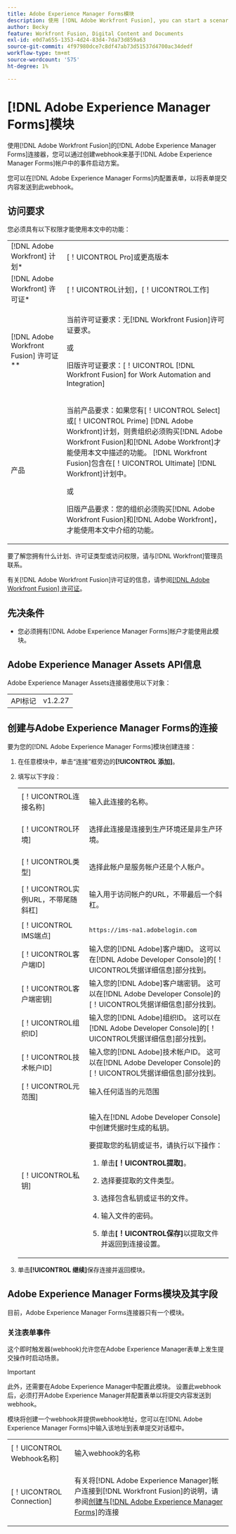 ```yaml
---
title: Adobe Experience Manager Forms模块
description: 使用 [!DNL Adobe Workfront Fusion], you can start a scenario based on events in your [!DNL Adobe Experience Manager Forms] 帐户的 [!DNL Adobe Experience Manager Forms] 连接器，创建、上传和更新资产，以及复制或移动文件夹和资产。
author: Becky
feature: Workfront Fusion, Digital Content and Documents
exl-id: e0d7a655-1353-4d24-83d4-7da73d859a63
source-git-commit: 4f97980dce7c8df47ab73d51537d4700ac34dedf
workflow-type: tm+mt
source-wordcount: '575'
ht-degree: 1%

---
```


# [!DNL Adobe Experience Manager Forms]模块

使用[!DNL Adobe Workfront Fusion]的[!DNL Adobe Experience Manager Forms]连接器，您可以通过创建webhook来基于[!DNL Adobe Experience Manager Forms]帐户中的事件启动方案。

您可以在[!DNL Adobe Experience Manager Forms]内配置表单，以将表单提交内容发送到此webhook。

## 访问要求

您必须具有以下权限才能使用本文中的功能：

<table style="table-layout:auto"> 
 <col> 
 <col> 
 <tbody> 
  <tr> 
   <td role="rowheader">[!DNL Adobe Workfront] 计划*</td>
  <td> <p>[！UICONTROL Pro]或更高版本</p> </td>
  </tr> 
  <tr data-mc-conditions=""> 
   <td role="rowheader">[!DNL Adobe Workfront] 许可证*</td>
   <td> <p>[！UICONTROL计划]，[！UICONTROL工作]</p> </td> 
  </tr> 
  <tr> 
   <td role="rowheader">[!DNL Adobe Workfront Fusion] 许可证**</td> 
   <td>
   <p>当前许可证要求：无[!DNL Workfront Fusion]许可证要求。</p>
   <p>或</p>
   <p>旧版许可证要求：[！UICONTROL [!DNL Workfront Fusion] for Work Automation and Integration] </p>
   </td> 
  </tr> 
  <tr> 
   <td role="rowheader">产品</td> 
   <td>
   <p>当前产品要求：如果您有[！UICONTROL Select]或[！UICONTROL Prime] [!DNL Adobe Workfront]计划，则贵组织必须购买[!DNL Adobe Workfront Fusion]和[!DNL Adobe Workfront]才能使用本文中描述的功能。 [!DNL Workfront Fusion]包含在[！UICONTROL Ultimate] [!DNL Workfront]计划中。</p>
   <p>或</p>
   <p>旧版产品要求：您的组织必须购买[!DNL Adobe Workfront Fusion]和[!DNL Adobe Workfront]，才能使用本文中介绍的功能。</p>
   </td> 
  </tr> 
 </tbody> 
</table>

要了解您拥有什么计划、许可证类型或访问权限，请与[!DNL Workfront]管理员联系。

有关[!DNL Adobe Workfront Fusion]许可证的信息，请参阅[[!DNL Adobe Workfront Fusion] 许可证](/help/workfront-fusion/set-up-and-manage-workfront-fusion/licensing-operations-overview/license-automation-vs-integration.md)。

## 先决条件

* 您必须拥有[!DNL Adobe Experience Manager Forms]帐户才能使用此模块。

## Adobe Experience Manager Assets API信息

Adobe Experience Manager Assets连接器使用以下对象：

<table style="table-layout:auto"> 
 <col> 
 <col> 
 <tbody> 
  <tr> 
   <td role="rowheader">API标记</td> 
   <td>v1.2.27</td> 
  </tr>
 </tbody> 
 </table>

## 创建与Adobe Experience Manager Forms的连接

要为您的[!DNL Adobe Experience Manager Forms]模块创建连接：

1. 在任意模块中，单击“连接”框旁边的&#x200B;**[!UICONTROL 添加]**。

1. 填写以下字段：

   <table style="table-layout:auto"> 
    <col class="TableStyle-TableStyle-List-options-in-steps-Column-Column1">
    </col>
    <col class="TableStyle-TableStyle-List-options-in-steps-Column-Column2">
    </col>
    <tbody>
      <tr>
        <td role="rowheader">[！UICONTROL连接名称]</td>
        <td>
          <p>输入此连接的名称。</p>
        </td>
      </tr>
      <tr>
        <td role="rowheader">[！UICONTROL环境]</td>
        <td>
          <p>选择此连接是连接到生产环境还是非生产环境。</p>
        </td>
      </tr>
      <tr>
        <td role="rowheader">[！UICONTROL类型]</td>
        <td>
          <p>选择此帐户是服务帐户还是个人帐户。</p>
        </td>
      </tr>
      <tr>
        <td role="rowheader">[！UICONTROL实例URL，不带尾随斜杠]</td>
        <td>
          <p>输入用于访问帐户的URL，不带最后一个斜杠。</p>
        </td>
      </tr>
      <tr>
        <td role="rowheader">[！UICONTROL IMS端点]</td>
        <td>
          <p><code>https://ims-na1.adobelogin.com</code></p>
        </td>
      </tr>
      <tr>
        <td role="rowheader">[！UICONTROL客户端ID]</td>
        <td>输入您的[!DNL Adobe]客户端ID。 这可以在[!DNL Adobe Developer Console]的[！UICONTROL凭据详细信息]部分找到。
      </tr>
      <tr>
        <td role="rowheader">[！UICONTROL客户端密钥]</td>
        <td>输入您的[!DNL Adobe]客户端密钥。 这可以在[!DNL Adobe Developer Console]的[！UICONTROL凭据详细信息]部分找到。
      </tr>
      <tr>
        <td role="rowheader">[！UICONTROL组织ID]</td>
        <td>输入您的[!DNL Adobe]组织ID。 这可以在[!DNL Adobe Developer Console]的[！UICONTROL凭据详细信息]部分找到。
      </tr>
      <tr>
        <td role="rowheader">[！UICONTROL技术帐户ID]</td>
        <td>输入您的[!DNL Adobe]技术帐户ID。 这可以在[!DNL Adobe Developer Console]的[！UICONTROL凭据详细信息]部分找到。
      </tr>
      <tr>
        <td role="rowheader">[！UICONTROL元范围]</td>
        <td>输入任何适当的元范围       </td>
      </tr>
      <tr>
        <td role="rowheader">[！UICONTROL私钥]</td>
        <td>
          <p>输入在[!DNL Adobe Developer Console]中创建凭据时生成的私钥。 </p>
          <p>要提取您的私钥或证书，请执行以下操作：</p>
          <ol>
            <li value="1">
              <p>单击<b>[！UICONTROL提取]</b>。</p>
            </li>
            <li value="2">
              <p>选择要提取的文件类型。</p>
            </li>
            <li value="3">
              <p>选择包含私钥或证书的文件。</p>
            </li>
            <li value="4">
              <p>输入文件的密码。</p>
            </li>
            <li value="5">
              <p>单击<b>[！UICONTROL保存]</b>以提取文件并返回到连接设置。</p>
            </li>
          </ol>
        </td>
      </tr>
    </tbody>
    </table>

1. 单击&#x200B;**[!UICONTROL 继续]**&#x200B;保存连接并返回模块。

## Adobe Experience Manager Forms模块及其字段

目前，Adobe Experience Manager Forms连接器只有一个模块。

### 关注表单事件

这个即时触发器(webhook)允许您在Adobe Experience Manager表单上发生提交操作时启动场景。

>[!IMPORTANT]
>
>此外，还需要在Adobe Experience Manager中配置此模块。 设置此webhook后，必须打开Adobe Experience Manager并配置表单以将提交内容发送到webhook。
>
><!--For instructions on the required form configuration, see insert url here-->

<table style="table-layout:auto"> 
 <col> 
 <col> 
 <tbody> 
  <tr> 
   <td role="rowheader">[！UICONTROL Webhook名称]</td> 
   <td> <p>输入webhook的名称</p> </td> 
  </tr> 
  <tr> 
   <td role="rowheader">[！UICONTROL Connection]</td> 
   <td> <p>有关将[!DNL Adobe Experience Manager]帐户连接到[!DNL Workfront Fusion]的说明，请参阅<a href="/help/workfront-fusion/references/apps-and-modules/adobe-connectors/aem-forms-modules.md#create-a-connection-to-adobe-experience-manager-forms" class="MCXref xref">创建与[!DNL Adobe Experience Manager Forms]</a>的连接</p> </td> 
  </tr>

模块将创建一个webhook并提供webhook地址，您可以在[!DNL Adobe Experience Manager Forms]中输入该地址到表单提交对话框中。
